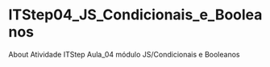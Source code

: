 # ITStep04_JS_Condicionais_e_Booleanos
About Atividade ITStep Aula_04 módulo JS/Condicionais e Booleanos
